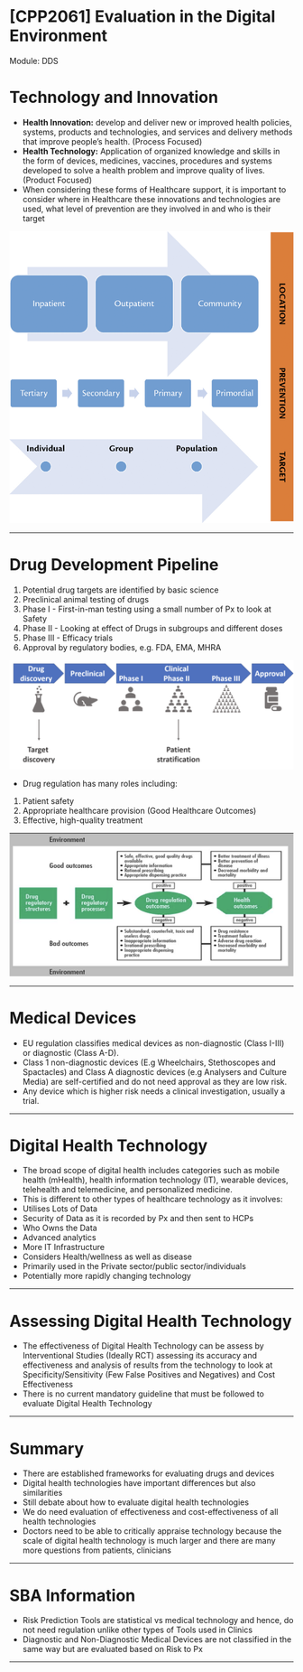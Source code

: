 # [CPP2061] Evaluation in the Digital Environment

Module: DDS

# Technology and Innovation

- **Health Innovation:** develop
and deliver new or improved health policies, systems, products and
technologies, and services and delivery methods that improve people’s health.
(Process Focused)
- **Health Technology:** Application
of organized knowledge and skills in the form of devices, medicines, vaccines,
procedures and systems developed to solve a health problem and improve quality of lives. (Product Focused)
- When considering these forms of Healthcare support, it is important to consider where in Healthcare these innovations and technologies are used, what level of prevention are they involved in and who is their target

![Untitled](%5BCPP2061%5D%20Evaluation%20in%20the%20Digital%20Environment%2032f95256b5814ad988f944e816155532/Untitled.png)

---

# Drug Development Pipeline

1. Potential drug targets are identified by  basic science
2. Preclinical animal testing of drugs
3. Phase I - First-in-man testing using a small number of Px to look at Safety
4. Phase II - Looking at effect of Drugs in subgroups and different doses
5. Phase III - Efficacy trials
6. Approval by regulatory bodies, e.g. FDA, EMA, MHRA

![Untitled](%5BCPP2061%5D%20Evaluation%20in%20the%20Digital%20Environment%2032f95256b5814ad988f944e816155532/Untitled%201.png)

- Drug regulation has many roles including:
1. Patient safety 
2. Appropriate healthcare provision (Good Healthcare Outcomes)
3. Effective, high-quality treatment

![Untitled](%5BCPP2061%5D%20Evaluation%20in%20the%20Digital%20Environment%2032f95256b5814ad988f944e816155532/Untitled%202.png)

---

# Medical Devices

- EU regulation classifies medical devices as non-diagnostic (Class I-III) or diagnostic (Class A-D).
- Class 1 non-diagnostic devices (E.g Wheelchairs, Stethoscopes and Spactacles) and Class A diagnostic devices (e.g Analysers and Culture Media) are self-certified and do not need approval as they are low risk.
- Any device which is higher risk needs a clinical investigation, usually a trial.

---

# Digital Health Technology

- The broad scope of digital health
includes categories such as mobile health (mHealth), health information technology (IT), wearable devices, telehealth and telemedicine, and personalized medicine.
- This is different to other types of healthcare technology as it involves:
- Utilises Lots of Data
- Security of Data as it is recorded by Px and then sent to HCPs
- Who Owns the Data
- Advanced analytics
- More IT Infrastructure
- Considers Health/wellness as well as disease
- Primarily used in the Private sector/public sector/individuals
- Potentially more rapidly changing technology

---

# Assessing Digital Health Technology

- The effectiveness of Digital Health Technology can be assess by Interventional Studies (Ideally RCT) assessing its accuracy and effectiveness and analysis of results from the technology to look at Specificity/Sensitivity (Few False Positives and Negatives) and Cost Effectiveness
- There is no current mandatory guideline that must be followed to evaluate Digital Health Technology

---

# Summary

- There are established frameworks for
evaluating drugs and devices
- Digital health technologies have
important differences but also similarities
- Still debate about how to evaluate
digital health technologies
- We do need evaluation of effectiveness
and cost-effectiveness of all health technologies
- Doctors need to be able to critically
appraise technology because the scale of digital health technology is much
larger and there are many more questions from patients, clinicians

---

# SBA Information

- Risk Prediction Tools are statistical vs medical technology and hence, do not need regulation unlike other types of Tools used in Clinics
- Diagnostic and Non-Diagnostic Medical Devices are not classified in the same way but are evaluated based on Risk to Px

---